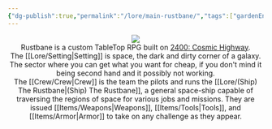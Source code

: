 ```yaml
---
{"dg-publish":true,"permalink":"/lore/main-rustbane/","tags":["gardenEntry"]}
---
```


<div align=center>

![](https://i.imgur.com/Couv0cT.png)
<br>
Rustbane is a custom TableTop RPG built on [2400: Cosmic Highway](https://www.scribd.com/document/526840838/2400-Cosmic-Highway-v1-4-singles).
<br>
The [[Lore/Setting\|Setting]] is space, the dark and dirty corner of a galaxy. The sector where you can get what you want for cheap, if you don't mind it being second hand and it possibly not working. 
<br>
The [[Crew/Crew\|Crew]] is the team the pilots and runs the [[Lore/(Ship) The Rustbane\|(Ship) The Rustbane]], a general space-ship capable of traversing the regions of space for various jobs and missions. They are issued [[Items/Weapons\|Weapons]], [[Items/Tools\|Tools]], and [[Items/Armor\|Armor]] to take on any challenge as they appear.
</div>